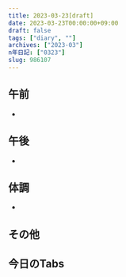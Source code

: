 ```yaml
---
title: 2023-03-23[draft]
date: 2023-03-23T00:00:00+09:00
draft: false
tags: ["diary", ""]
archives: ["2023-03"]
n年日記: ["0323"]
slug: 986107
---
```

## 午前
- 
## 午後
- 
## 体調
- 
## その他
## 今日のTabs